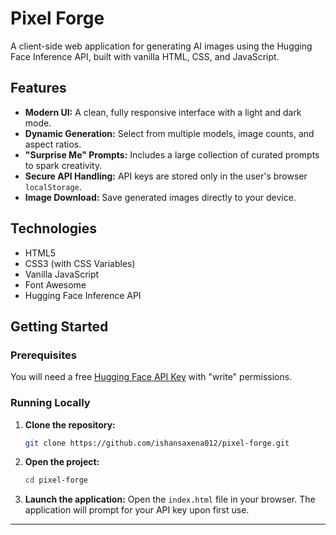 # Pixel Forge

A client-side web application for generating AI images using the Hugging Face Inference API, built with vanilla HTML, CSS, and JavaScript.

## Features

* **Modern UI:** A clean, fully responsive interface with a light and dark mode.
* **Dynamic Generation:** Select from multiple models, image counts, and aspect ratios.
* **"Surprise Me" Prompts:** Includes a large collection of curated prompts to spark creativity.
* **Secure API Handling:** API keys are stored only in the user's browser `localStorage`.
* **Image Download:** Save generated images directly to your device.

## Technologies

* HTML5
* CSS3 (with CSS Variables)
* Vanilla JavaScript
* Font Awesome
* Hugging Face Inference API

## Getting Started

### Prerequisites

You will need a free [Hugging Face API Key](https://huggingface.co/settings/tokens) with "write" permissions.

### Running Locally

1.  **Clone the repository:**
    ```sh
    git clone https://github.com/ishansaxena012/pixel-forge.git
    ```
2.  **Open the project:**
    ```sh
    cd pixel-forge
    ```
3.  **Launch the application:**
    Open the `index.html` file in your browser. The application will prompt for your API key upon first use.

___________

